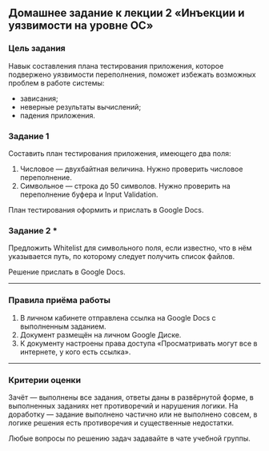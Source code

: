 ## Домашнее задание к лекции 2 «Инъекции и уязвимости на уровне ОС»

### Цель задания

Навык составления плана тестирования приложения, которое подвержено уязвимости переполнения, поможет избежать возможных проблем в работе системы:
- зависания;
- неверные результаты вычислений;
- падения приложения.


### Задание 1

Составить план тестирования приложения, имеющего два поля: 

1. Числовое — двухбайтная величина. Нужно проверить числовое переполнение. 
2. Символьное — строка до 50 символов. Нужно проверить на переполнение буфера и Input Validation.

План тестирования оформить и прислать в Google Docs.


### Задание 2 * 

Предложить Whitelist для символьного поля, если известно, что в нём указывается путь, по которому следует получить список файлов.

Решение прислать в Google Docs.

------

### Правила приёма работы

1. В личном кабинете отправлена ссылка на Google Docs с выполненным заданием.
2. Документ размещён на личном Google Диске.
3. К документу настроены права доступа «Просматривать могут все в интернете, у кого есть ссылка».

------

### Критерии оценки

Зачёт — выполнены все задания, ответы даны в развёрнутой форме, в выполненных заданиях нет противоречий и нарушения логики.
На доработку — задание выполнено частично или не выполнено совсем, в логике решения есть противоречия и существенные недостатки.

Любые вопросы по решению задач задавайте в чате учебной группы.
